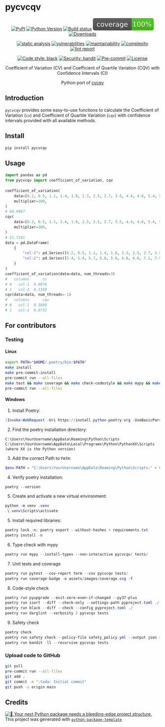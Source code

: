 # pycvcqv

<div align="center">

[![PyPI](https://img.shields.io/pypi/v/pycvcqv?logo=pypi&logoColor=white&logoSize=auto
)](https://pypi.org/project/pycvcqv/)
[![Python Version](https://img.shields.io/pypi/pyversions/pycvcqv?logo=python&logoColor=white&logoSize=auto
)](https://pypi.org/project/pycvcqv/)
[![Build status](https://github.com/MaaniBeigy/pycvcqv/workflows/build/badge.svg)](https://github.com/MaaniBeigy/pycvcqv/actions?query=workflow%3Abuild)
[![coverage report](https://raw.githubusercontent.com/MaaniBeigy/pycvcqv/main/assets/images/coverage.svg)](https://raw.githubusercontent.com/MaaniBeigy/pycvcqv/main/.logs/coverage.txt)
[![Downloads](https://static.pepy.tech/badge/pycvcqv)](https://pepy.tech/project/pycvcqv)

[![static analysis](https://img.shields.io/badge/dynamic/json?url=https%3A%2F%2Fraw.githubusercontent.com%2FMaaniBeigy%2Fpycvcqv%2Fmain%2F.logs%2Fmypy.json&query=%24.mypy_result&label=mypy&color=brightgreen
)](https://raw.githubusercontent.com/MaaniBeigy/pycvcqv/main/.logs/mypy.txt)
[![vulnerabilities](https://img.shields.io/badge/dynamic/json?url=https%3A%2F%2Fraw.githubusercontent.com%2FMaaniBeigy%2Fpycvcqv%2Fmain%2F.logs%2Fsafety.json&query=%24.vulnerabilities_found&label=vulnerabilities&labelColor=%234AADF1&color=%230A0C10
)](https://raw.githubusercontent.com/MaaniBeigy/pycvcqv/main/.logs/safety.txt)
[![maintainability](https://img.shields.io/badge/dynamic/json?url=https%3A%2F%2Fraw.githubusercontent.com%2FMaaniBeigy%2Fpycvcqv%2Fmain%2F.logs%2Fmaintainability.json&query=%24.maintainability&label=maintainability&color=brightgreen
)](https://raw.githubusercontent.com/MaaniBeigy/pycvcqv/main/.logs/maintainability.txt)
[![complexity](https://img.shields.io/badge/dynamic/json?url=https%3A%2F%2Fraw.githubusercontent.com%2FMaaniBeigy%2Fpycvcqv%2Fmain%2F.logs%2Fcomplexity.json&query=%24.complexity&label=complexity&color=brightgreen
)](https://raw.githubusercontent.com/MaaniBeigy/pycvcqv/main/.logs/complexity.txt)
[![lint report](https://img.shields.io/badge/dynamic/json?url=https%3A%2F%2Fraw.githubusercontent.com%2FMaaniBeigy%2Fpycvcqv%2Fmain%2F.logs%2Fpylint-log.json&query=%24.lintscore&label=pylint&color=brightgreen
)](https://raw.githubusercontent.com/MaaniBeigy/pycvcqv/main/.logs/pylint-log.txt)

[![Code style: black](https://img.shields.io/badge/code%20style-black-000000.svg)](https://github.com/psf/black)
[![Security: bandit](https://img.shields.io/badge/security-bandit-green.svg)](https://github.com/PyCQA/bandit)
[![Pre-commit](https://img.shields.io/badge/pre--commit-enabled-brightgreen?logo=pre-commit&logoColor=white)](https://github.com/MaaniBeigy/pycvcqv/blob/master/.pre-commit-config.yaml)
[![License](https://img.shields.io/github/license/MaaniBeigy/pycvcqv)](https://github.com/MaaniBeigy/pycvcqv/blob/master/LICENSE)

Coefficient of Variation (CV) and Coefficient of Quartile Variation (CQV) with Confidence Intervals (CI)

Python port of [cvcqv](https://github.com/MaaniBeigy/cvcqv)

</div>

## Introduction

`pycvcqv` provides some easy-to-use functions to calculate the
Coefficient of Variation (`cv`) and Coefficient of Quartile Variation (`cqv`)
with confidence intervals provided with all available methods.

## Install

```bash
pip install pycvcqv
```

## Usage

```python
import pandas as pd
from pycvcqv import coefficient_of_variation, cqv

coefficient_of_variation(
    data=[0.2, 0.5, 1.1, 1.4, 1.8, 2.3, 2.5, 2.7, 3.5, 4.4, 4.6, 5.4, 5.4],
    multiplier=100,
)
# 64.6467
cqv(
    data=[0.2, 0.5, 1.1, 1.4, 1.8, 2.3, 2.5, 2.7, 3.5, 4.4, 4.6, 5.4, 5.4],
    multiplier=100,
)
# 51.7241
data = pd.DataFrame(
    {
        "col-1": pd.Series([0.2, 0.5, 1.1, 1.4, 1.8, 2.3, 2.5, 2.7, 3.5]),
        "col-2": pd.Series([5.4, 5.4, 5.7, 5.8, 5.9, 6.0, 6.6, 7.1, 7.9]),
    }
)
coefficient_of_variation(data=data, num_threads=3)
#   columns      cv
# 0   col-1  0.6076
# 1   col-2  0.1359
cqv(data=data, num_threads=-1)
#   columns      cqv
# 0   col-1  0.3889
# 1   col-2  0.0732
```

## For contributors

### Testing

#### Linux

```bash
export PATH="$HOME/.poetry/bin:$PATH"
make install
make pre-commit-install
pre-commit run --all-files
make test && make coverage && make check-codestyle && make mypy && make check-safety && make extrabadges
pre-commit run --all-files
```

#### Windows

1. Install Poetry:

```powershell
(Invoke-WebRequest -Uri https://install.python-poetry.org -UseBasicParsing).Content | python -
```

2. Find the poetry installation directory:

```text
C:\Users\YourUsername\AppData\Roaming\Python\Scripts
C:\Users\YourUsername\AppData\Local\Programs\Python\PythonXX\Scripts (where XX is the Python version)
```

3. Add the correct Path to `PATH`:

```powershell
$env:PATH = "C:\Users\YourUsername\AppData\Roaming\Python\Scripts;" + $env:PATH
```

4. Verify poetry installation:

```powershell
poetry --version
```

5. Create and activate a new virtual environment:

```powershell
python -m venv .venv
.\.venv\Scripts\activate
```

5. Install required libraries:

```powershell
poetry lock -n; poetry export --without-hashes > requirements.txt
poetry install -n
```

6. Type check with mypy

```powershell
poetry run mypy --install-types --non-interactive pycvcqv/ tests/
```

7. Unit tests and coverage

```powershell
poetry run pytest --cov-report term --cov pycvcqv tests/
poetry run coverage-badge -o assets/images/coverage.svg -f
```

8. Code-style check

```powershell
poetry run pyupgrade --exit-zero-even-if-changed --py37-plus
poetry run isort --diff --check-only --settings-path pyproject.toml ./
poetry run black --diff --check --config pyproject.toml ./
poetry run darglint --verbosity 2 pycvcqv tests
```

9. Safety check

```powershell
poetry check
poetry run safety check --policy-file safety_policy.yml --output json > .logs/safety.json
poetry run bandit -ll --recursive pycvcqv tests
```

### Upload code to GitHub

```bash
git pull
pre-commit run --all-files
git add .
git commit -m ":tada: Initial commit"
git push -u origin main
```

## Credits

[![🚀 Your next Python package needs a bleeding-edge project structure.](https://img.shields.io/badge/python--package--template-%F0%9F%9A%80-brightgreen)](https://github.com/TezRomacH/python-package-template)   
This project was generated with [`python-package-template`](https://github.com/TezRomacH/python-package-template)
